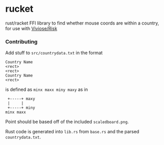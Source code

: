 # rucket

rust/racket FFI library to find whether mouse coords are within a country, for use with [Viviose/Risk](https://github.com/Viviose/Risk)


### Contributing

Add stuff to ```src/countrydata.txt``` in the format
```
Country Name
<rect>
<rect>
Country Name
<rect>
```

<rect> is defined as ```minx maxx miny maxy``` as in
```
 +-----+ maxy
 |     |
 +-----+ miny
minx maxx
```

Point should be based off of the included ```scaledboard.png```.

Rust code is generated into ```lib.rs``` from ```base.rs``` and the parsed ```countrydata.txt```.
